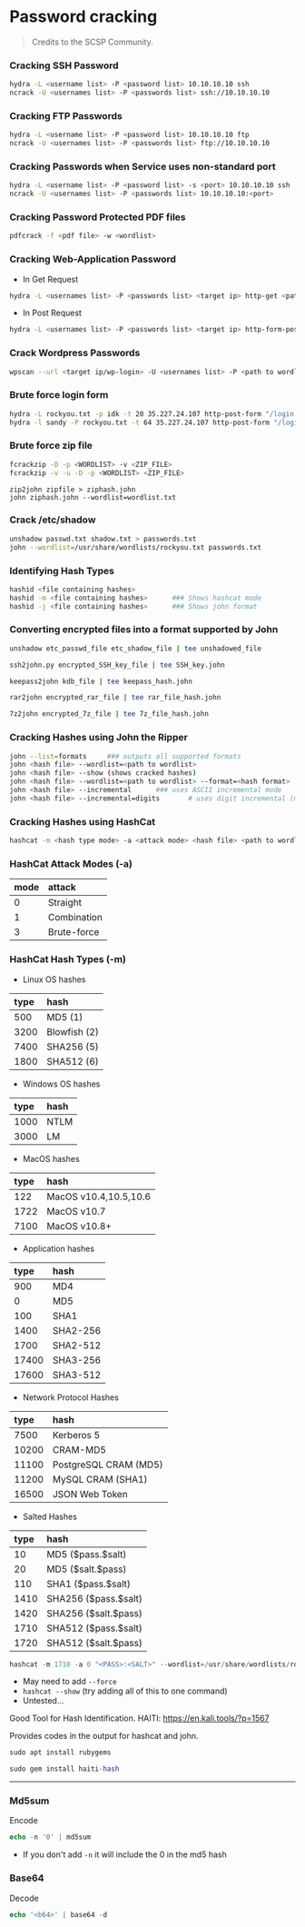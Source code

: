 # Password cracking
> Credits to the SCSP Community.

### Cracking SSH Password

```bash
hydra -L <username list> -P <password list> 10.10.10.10 ssh
ncrack -U <usernames list> -P <passwords list> ssh://10.10.10.10
```

### Cracking FTP Passwords

```bash
hydra -L <username list> -P <password list> 10.10.10.10 ftp
ncrack -U <usernames list> -P <passwords list> ftp://10.10.10.10
```

### Cracking Passwords when Service uses non-standard port

```bash
hydra -L <username list> -P <password list> -s <port> 10.10.10.10 ssh
ncrack -U <usernames list> -P <passwords list> 10.10.10.10:<port>
```

### Cracking Password Protected PDF files

```bash
pdfcrack -f <pdf file> -w <wordlist>
```

### Cracking Web-Application Password

* In Get Request

```bash
hydra -L <usernames list> -P <passwords list> <target ip> http-get <path to admin panel>
```

* In Post Request

```bash
hydra -L <usernames list> -P <passwords list> <target ip> http-form-post '<post request data, specify parameters with ^USER^ and ^PWD^>'
```

### Crack Wordpress Passwords

```bash
wpscan --url <target ip/wp-login> -U <usernames list> -P <path to wordlist>
```

### Brute force login form

```bash
hydra -L rockyou.txt -p idk -t 20 35.227.24.107 http-post-form "/login:username=^USER^&password=^PASS^:Invalid username"
hydra -l sandy -P rockyou.txt -t 64 35.227.24.107 http-post-form "/login:username=^USER^&password=^PASS^:Invalid password"
```

### Brute force zip file

```bash
fcrackzip -D -p <WORDLIST> -v <ZIP_FILE>
fcrackzip -v -u -D -p <WORDLIST> <ZIP_FILE>
```

```text
zip2john zipfile > ziphash.john
john ziphash.john --wordlist=wordlist.txt
```

### Crack /etc/shadow

```bash
unshadow passwd.txt shadow.txt > passwords.txt
john --wordlist=/usr/share/wordlists/rockyou.txt passwords.txt
```

### Identifying Hash Types

```bash
hashid <file containing hashes>
hashid -m <file containing hashes>      ### Shows hashcat mode
hashid -j <file containing hashes>      ### Shows john format
```

### Converting encrypted files into a format supported by John

```bash
unshadow etc_passwd_file etc_shadow_file | tee unshadowed_file

ssh2john.py encrypted_SSH_key_file | tee SSH_key.john

keepass2john kdb_file | tee keepass_hash.john

rar2john encrypted_rar_file | tee rar_file_hash.john

7z2john encrypted_7z_file | tee 7z_file_hash.john
```

### Cracking Hashes using John the Ripper

```bash
john --list=formats     ### outputs all supported formats
john <hash file> --wordlist=<path to wordlist>
john <hash file> --show (shows cracked hashes)
john <hash file> --wordlist=<path to wordlist> --format=<hash format>
john <hash file> --incremental      ### uses ASCII incremental mode
john <hash file> --incremental=digits       # uses digit incremental (mode: 0 to 99999999999999999999)
```

### Cracking Hashes using HashCat

```bash
hashcat -m <hash type mode> -a <attack mode> <hash file> <path to wordlist>
```

### HashCat Attack Modes \(-a\)

| mode | attack      |
|:---- |:----------- |
| 0    | Straight    |
| 1    | Combination |
| 3    | Brute-force |

### HashCat Hash Types \(-m\)

* Linux OS hashes

| type | hash             |
|:---- |:---------------- |
| 500  | MD5 \($1$\)      | 
| 3200 | Blowfish \($2$\) |
| 7400 | SHA256 \($5$\)   |
| 1800 | SHA512 \($6$\)   |

* Windows OS hashes

| type | hash |
|:---- |:---- |
| 1000 | NTLM |
| 3000 | LM   |

* MacOS hashes

| type | hash                  |
|:---- |:--------------------- |
| 122  | MacOS v10.4,10.5,10.6 |
| 1722 | MacOS v10.7           |
| 7100 | MacOS v10.8+          |

* Application hashes

| type  | hash     |
|:----- |:-------- |
| 900   | MD4      |
| 0     | MD5      |
| 100   | SHA1     |
| 1400  | SHA2-256 |
| 1700  | SHA2-512 |
| 17400 | SHA3-256 |
| 17600 | SHA3-512 |

* Network Protocol Hashes

| type  | hash                    |
|:----- |:----------------------- |
| 7500  | Kerberos 5              |
| 10200 | CRAM-MD5                |
| 11100 | PostgreSQL CRAM \(MD5\) |
| 11200 | MySQL CRAM \(SHA1\)     |
| 16500 | JSON Web Token          |

* Salted Hashes

| type | hash                     |
| :--- | :----------------------- |
| 10   | MD5 \(\$pass.\$salt\)    |
| 20   | MD5 \(\$salt.\$pass\)    |
| 110  | SHA1 \(\$pass.\$salt\)   |
| 1410 | SHA256 \(\$pass.\$salt\) |
| 1420 | SHA256 \(\$salt.\$pass\) |
| 1710 | SHA512 \(\$pass.\$salt\) |
| 1720 | SHA512 \(\$salt.\$pass\) |

```php
hashcat -m 1710 -a 0 "<PASS>:<SALT>" --wordlist=/usr/share/wordlists/rockyou.txt
```

- May need to add `--force`
- `hashcat --show` (try adding all of this to one command)
- Untested... 

Good Tool for Hash Identification.
HAITI:
https://en.kali.tools/?p=1567

Provides codes in the output for hashcat and john.

```php
sudo apt install rubygems
```

```php
sudo gem install haiti-hash
```

---

### Md5sum

Encode
```php
echo -n '0' | md5sum 
```

- If you don't add `-n` it will include the 0 in the md5 hash

### Base64

Decode
```php
echo '<b64>' | base64 -d
```
